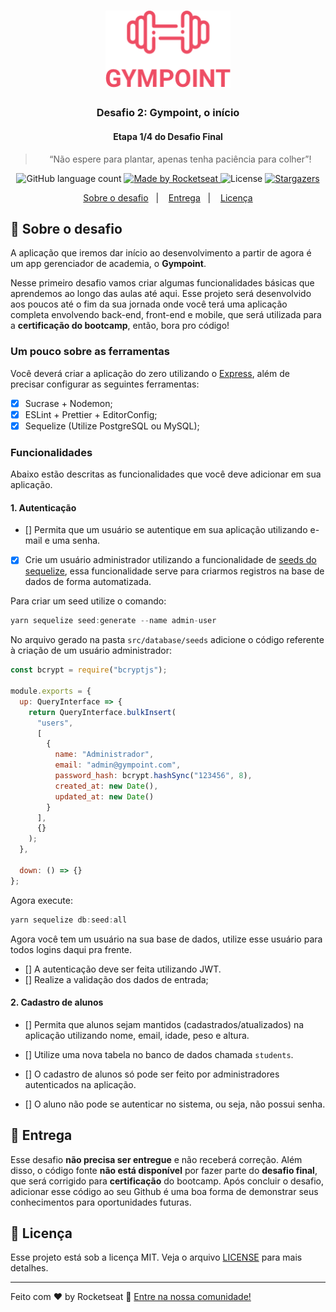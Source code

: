 <h1 align="center">
  <img alt="Gympoint" title="Gympoint" src=".github/logo.png" width="200px" />
</h1>

<h3 align="center">
  Desafio 2: Gympoint, o início
</h3>

<h4 align="center">
  Etapa 1/4 do Desafio Final
</h4>

<blockquote align="center">“Não espere para plantar, apenas tenha paciência para colher”!</blockquote>

<p align="center">
  <img alt="GitHub language count" src="https://img.shields.io/github/languages/count/rocketseat/bootcamp-gostack-desafio-02?color=%2304D361">

  <a href="https://rocketseat.com.br">
    <img alt="Made by Rocketseat" src="https://img.shields.io/badge/made%20by-Rocketseat-%2304D361">
  </a>

  <img alt="License" src="https://img.shields.io/badge/license-MIT-%2304D361">

  <a href="https://github.com/Rocketseat/bootcamp-gostack-desafio-02/stargazers">
    <img alt="Stargazers" src="https://img.shields.io/github/stars/rocketseat/bootcamp-gostack-desafio-02?style=social">
  </a>
</p>

<p align="center">
  <a href="#rocket-sobre-o-desafio">Sobre o desafio</a>&nbsp;&nbsp;&nbsp;|&nbsp;&nbsp;&nbsp;
  <a href="#-entrega">Entrega</a>&nbsp;&nbsp;&nbsp;|&nbsp;&nbsp;&nbsp;
  <a href="#memo-licença">Licença</a>
</p>

## :rocket: Sobre o desafio

A aplicação que iremos dar início ao desenvolvimento a partir de agora é um app gerenciador de academia, o **Gympoint**.

Nesse primeiro desafio vamos criar algumas funcionalidades básicas que aprendemos ao longo das aulas até aqui. Esse projeto será desenvolvido aos poucos até o fim da sua jornada onde você terá uma aplicação completa envolvendo back-end, front-end e mobile, que será utilizada para a **certificação do bootcamp**, então, bora pro código!

### Um pouco sobre as ferramentas

Você deverá criar a aplicação do zero utilizando o [Express](https://expressjs.com/), além de precisar configurar as seguintes ferramentas:

- [X]  Sucrase + Nodemon;
- [X]  ESLint + Prettier + EditorConfig;
- [X]  Sequelize (Utilize PostgreSQL ou MySQL);

### Funcionalidades

Abaixo estão descritas as funcionalidades que você deve adicionar em sua aplicação.

#### 1. Autenticação

- [] Permita que um usuário se autentique em sua aplicação utilizando e-mail e uma senha.

- [X] Crie um usuário administrador utilizando a funcionalidade de [seeds do sequelize](https://sequelize.org/master/manual/migrations.html#creating-first-seed), essa funcionalidade serve para criarmos registros na base de dados de forma automatizada.

Para criar um seed utilize o comando:

```js
yarn sequelize seed:generate --name admin-user
```

No arquivo gerado na pasta `src/database/seeds` adicione o código referente à criação de um usuário administrador:

```js
const bcrypt = require("bcryptjs");

module.exports = {
  up: QueryInterface => {
    return QueryInterface.bulkInsert(
      "users",
      [
        {
          name: "Administrador",
          email: "admin@gympoint.com",
          password_hash: bcrypt.hashSync("123456", 8),
          created_at: new Date(),
          updated_at: new Date()
        }
      ],
      {}
    );
  },

  down: () => {}
};
```

Agora execute:

```js
yarn sequelize db:seed:all
```

Agora você tem um usuário na sua base de dados, utilize esse usuário para todos logins daqui pra frente.

- [] A autenticação deve ser feita utilizando JWT.
- [] Realize a validação dos dados de entrada;

#### 2. Cadastro de alunos

- [] Permita que alunos sejam mantidos (cadastrados/atualizados) na aplicação utilizando nome, email, idade, peso e altura.

- [] Utilize uma nova tabela no banco de dados chamada `students`.

- [] O cadastro de alunos só pode ser feito por administradores autenticados na aplicação.

- [] O aluno não pode se autenticar no sistema, ou seja, não possui senha.

## 📅 Entrega

Esse desafio **não precisa ser entregue** e não receberá correção. Além disso, o código fonte **não está disponível** por fazer parte do **desafio final**, que será corrigido para **certificação** do bootcamp. Após concluir o desafio, adicionar esse código ao seu Github é uma boa forma de demonstrar seus conhecimentos para oportunidades futuras.

## :memo: Licença

Esse projeto está sob a licença MIT. Veja o arquivo [LICENSE](LICENSE.md) para mais detalhes.

---

Feito com ♥ by Rocketseat :wave: [Entre na nossa comunidade!](https://discordapp.com/invite/gCRAFhc)
